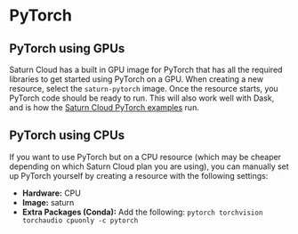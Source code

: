 # PyTorch

## PyTorch using GPUs

Saturn Cloud has a built in GPU image for PyTorch that has all the required libraries to get started using PyTorch on a GPU. When creating a new resource, select the `saturn-pytorch` image. Once the resource starts, you PyTorch code should be ready to run. This will also work well with Dask, and is how the [Saturn Cloud PyTorch examples](<docs/Examples/PyTorch/qs-03-start-with-pytorch-dask-multiple-models.md>) run.

## PyTorch using CPUs

If you want to use PyTorch but on a CPU resource (which may be cheaper depending on which Saturn Cloud plan you are using), you can manually set up PyTorch yourself by creating a resource with the following settings:

* **Hardware:** CPU
* **Image:** saturn
* **Extra Packages (Conda):** Add the following: `pytorch torchvision torchaudio cpuonly -c pytorch`